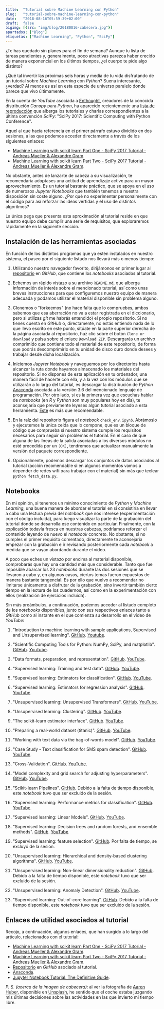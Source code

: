 ```yaml
---
title:  "Tutorial sobre Machine Learning con Python"
slug:   "tutorial-sobre-machine-learning-con-python"
date:   "2018-08-16T05:59:39+02:00"
draft:  false
bigimg: [{src: "img/blog/20180816-cabecera.jpg"}]
apartados: ["Blog"]
etiquetas: ["Machine Learning", "Python", "SciPy"]
---
```


¿Te has quedado sin planes para el fin de semana? Aunque tu lista de tareas pendientes y, generalmente, poco atractivas parezca haber crecido de manera exponencial en los últimos tiempos, ¿el cuerpo te pide algo distinto? 
<!--more-->

¿Qué tal invertir las próximas seis horas y media de tu vida disfrutando de un tutorial sobre *Machine Learning* con *Python*? Suena interesante, ¿verdad? Al menos es así en esta especie de universo paralelo donde parece que vivo últimamente.

En la cuenta de *YouTube* asociada a [Enthought](https://www.youtube.com/user/EnthoughtMedia), creadores de la conocida distribución *Canopy* para *Python*, ha aparecido recientemente una [lista de reproducción](https://www.youtube.com/playlist?list=PLYx7XA2nY5GfdAFycPLBdUDOUtdQIVoMf) que alberga los tutoriales y charlas correspondientes a la última convención *SciPy*: "SciPy 2017: Scientific Computing with Python Conference".

Aquel al que hacía referencia en el primer párrafo estuvo dividido en dos sesiones, a las que podemos acceder directamente a través de los siguientes enlaces:

- [Machine Learning with scikit learn Part One - SciPy 2017 Tutorial - Andreas Mueller & Alexandre Gram](https://youtu.be/2kT6QOVSgSg).
- [Machine Learning with scikit learn Part Two - SciPy 2017 Tutorial - Andreas Mueller & Alexandre Gram](https://youtu.be/WLYzSas511I).

No obstante, antes de lanzarte de cabeza a su visualización, te recomendaría adoptases una actitud de aprendizaje activo para un mayor aprovechamiento. Es un tutorial bastante práctico, que se apoya en el uso de numerosos *Jupyter Notebooks* que también tenemos a nuestra disposición sin coste alguno. ¿Por qué no experimentar personalmente con el código para así reforzar las ideas vertidas y el uso de distintos algoritmos?

La única pega que presenta esta aproximación al tutorial reside en que nuestro equipo debe cumplir una serie de requisitos, que exploraremos rápidamente en la siguiente sección.

## Instalación de las herramientas asociadas

En función de los distintos programas que ya estén instalados en nuestro sistema, el paseo por el siguiente listado nos llevará más o menos tiempo:

1. Utilizando nuestro navegador favorito, dirijámonos en primer lugar al [repositorio](https://github.com/amueller/scipy-2017-sklearn) en *GitHub*, que contiene los *notebooks* asociados al tutorial.

2. Echemos un rápido vistazo a su archivo `README.md`, que alberga información de interés sobre el mencionado tutorial, así como unas breves instrucciones para que configuremos nuestro equipo de manera adecuada y podamos utilizar el material disponible sin problema alguno.

3. Clonemos o "forkeemos" (no hace falta que lo compruebes, ambos sabemos que esa aberración no va a estar registrada en el diccionario, pero si utilizas *git* me habrás entendido) el propio repositorio. Si no tienes cuenta en *GitHub* o, directamente, no estás entiendo nada de lo que llevo escrito en este punto, sitúate en la parte superior derecha de la página asociada al repositorio, haz clic sobre el botón `Clone or download` y pulsa sobre el enlace `Download ZIP`. Descargarás un archivo comprimido que contiene todo el material de este repositorio, de forma que podrás descomprimirlo en tu unidad de disco duro donde desees y trabajar desde dicha localización.

4. Iniciemos *Jupyter Notebook* y naveguemos por los directorios hasta alcanzar la ruta donde hayamos almacenado los materiales del repositorio. Si no dispones de esta aplicación en tu ordenador, una manera fácil de hacerte con ella, y a la vez con los módulos que se utilizarán a lo largo del tutorial, es descargar la distribución de *Python* [Anaconda](https://www.anaconda.com/download/) asociada a la versión 3.6 del mencionado lenguaje de programación. Por otro lado, si es la primera vez que escuchas hablar de *notebooks* (en *R* y *Python* son muy populares hoy en día), te aconsejaría que previamente leyeses algún tutorial asociado a esta herramienta. [Este](https://www.datacamp.com/community/tutorials/tutorial-jupyter-notebook#gs.uBagi2Q) es más que recomendable.

5. En la raíz del repositorio figura el *notebook* `check_env.ipynb`. Abrámoslo y ejecutemos la única celda que lo compone, que es un bloque de código que comprueba si nuestro sistema cumple los requisitos necesarios para seguir sin problemas el tutorial. En el caso de que alguna de las líneas de la salida asociadas a los diversos módulos no esté precedida por un `[OK]`, tendremos que actualizar manualmente la versión del paquete correspondiente.

6. Opcionalmente, podemos descargar los conjuntos de datos asociados al tutorial (acción recomendable si en algunos momentos vamos a depender de redes wifi para trabajar con el material) sin más que teclear `python fetch_data.py`.

## Notebooks

En mi opinión, si tenemos un mínimo conocimiento de *Python* y *Machine Learning*, una buena manera de abordar el tutorial en sí consistiría en llevar a cabo una lectura previa del *notebook* que nos interese (experimentación con el código incluida), para luego visualizar la parte de la grabación del tutorial donde se desarrolla ese contenido en particular. Finalmente, con la explicación todavía fresca en nuestras cabezas, podríamos reforzar el contenido leyendo de nuevo el *notebook* concreto. No obstante, si no cumples el primer requisito comentado, directamente te aconsejaría empezar con la grabación e ir revisando posteriormente cada *notebook* a medida que se vayan abordando durante el vídeo.

A poco que eches un vistazo por encima al material disponible, comprobarás que hay una cantidad más que considerable. Tanto que fue imposible abarcar los 23 *notebooks* durante las dos sesiones que se llevaron a cabo y, en algunos casos, ciertos temas fueron expuestos de manera bastante tangencial. Es por ello que vuelvo a recomendar no limitarse únicamente a disfrutar de la grabación, sino invertir también cierto tiempo en la lectura de los cuadernos, así como en la experimentación con ellos (realización de ejercicios incluida).

Sin más preámbulos, a continuación, podemos acceder al listado completo de los *notebooks* disponibles, junto con sus respectivos enlaces tanto a *GitHub* como al instante en el que comienza su desarrollo en el vídeo de *YouTube*:

1. "Introduction to machine learning with sample applications, Supervised and Unsupervised learning". [GitHub](https://github.com/amueller/scipy-2017-sklearn/blob/master/notebooks/01.Introduction_to_Machine_Learning.ipynb). [Youtube](https://youtu.be/2kT6QOVSgSg?t=2m11s).

2. "Scientific Computing Tools for Python: NumPy, SciPy, and matplotlib". [GitHub](https://github.com/amueller/scipy-2017-sklearn/blob/master/notebooks/02.Scientific_Computing_Tools_in_Python.ipynb). [YouTube](https://youtu.be/2kT6QOVSgSg?t=20m40s).

3. "Data formats, preparation, and representation". [GitHub](https://github.com/amueller/scipy-2017-sklearn/blob/master/notebooks/03.Data_Representation_for_Machine_Learning.ipynb). [YouTube](https://youtu.be/2kT6QOVSgSg?t=27m11s).

4. "Supervised learning: Training and test data". [GitHub](https://github.com/amueller/scipy-2017-sklearn/blob/master/notebooks/04.Training_and_Testing_Data.ipynb). [YouTube](https://youtu.be/2kT6QOVSgSg?t=46m55s).

5. "Supervised learning: Estimators for classification". [GitHub](https://github.com/amueller/scipy-2017-sklearn/blob/master/notebooks/05.Supervised_Learning-Classification.ipynb). [YouTube](https://youtu.be/2kT6QOVSgSg?t=1h6m52s).

6. "Supervised learning: Estimators for regression analysis". [GitHub](https://github.com/amueller/scipy-2017-sklearn/blob/master/notebooks/06.Supervised_Learning-Regression.ipynb). [YouTube](https://youtu.be/2kT6QOVSgSg?t=1h37m43s).

7. "Unsupervised learning: Unsupervised Transformers". [GitHub](https://github.com/amueller/scipy-2017-sklearn/blob/master/notebooks/07.Unsupervised_Learning-Transformations_and_Dimensionality_Reduction.ipynb). [YouTube](https://youtu.be/2kT6QOVSgSg?t=1h52m51s).

8. "Unsupervised learning: Clustering". [GitHub](https://github.com/amueller/scipy-2017-sklearn/blob/master/notebooks/08.Unsupervised_Learning-Clustering.ipynb). [YouTube](https://youtu.be/2kT6QOVSgSg?t=2h20m25s).

9. "The scikit-learn estimator interface". [GitHub](https://github.com/amueller/scipy-2017-sklearn/blob/master/notebooks/09.Review_of_Scikit-learn_API.ipynb). [YouTube](https://youtu.be/2kT6QOVSgSg?t=2h41m6s).

10. "Preparing a real-world dataset (titanic)". [GitHub](https://github.com/amueller/scipy-2017-sklearn/blob/master/notebooks/10.Case_Study-Titanic_Survival.ipynb). [YouTube](https://youtu.be/2kT6QOVSgSg?t=2h46m2s).

11. "Working with text data via the bag-of-words model". [GitHub](https://github.com/amueller/scipy-2017-sklearn/blob/master/notebooks/11.Text_Feature_Extraction.ipynb). [YouTube](https://youtu.be/WLYzSas511I?t=25s).

12. "Case Study - Text classification for SMS spam detection". [GitHub](https://github.com/amueller/scipy-2017-sklearn/blob/master/notebooks/12.Case_Study-SMS_Spam_Detection.ipynb). [YouTube](https://youtu.be/WLYzSas511I?t=19m47s).

13. "Cross-Validation". [GitHub](https://github.com/amueller/scipy-2017-sklearn/blob/master/notebooks/13.Cross_Validation.ipynb). [YouTube](https://youtu.be/WLYzSas511I?t=37m9s).

14. "Model complexity and grid search for adjusting hyperparameters". [GitHub](https://github.com/amueller/scipy-2017-sklearn/blob/master/notebooks/14.Model_Complexity_and_GridSearchCV.ipynb). [YouTube](https://youtu.be/WLYzSas511I?t=52m6s).

15. "Scikit-learn Pipelines". [GitHub](https://github.com/amueller/scipy-2017-sklearn/blob/master/notebooks/15.Pipelining_Estimators.ipynb). Debido a la falta de tiempo disponible, este *notebook* tuvo que ser excluido de la sesión.

16. "Supervised learning: Performance metrics for classification". [GitHub](https://github.com/amueller/scipy-2017-sklearn/blob/master/notebooks/16.Performance_metrics_and_Model_Evaluation.ipynb). [YouTube](https://youtu.be/WLYzSas511I?t=1h14m58s).

17. "Supervised learning: Linear Models". [GitHub](https://github.com/amueller/scipy-2017-sklearn/blob/master/notebooks/17.In_Depth-Linear_Models.ipynb). [YouTube](https://youtu.be/WLYzSas511I?t=1h32m36s).

18. "Supervised learning: Decision trees and random forests, and ensemble methods". [GitHub](https://github.com/amueller/scipy-2017-sklearn/blob/master/notebooks/18.In_Depth-Trees_and_Forests.ipynb). [YouTube](https://youtu.be/WLYzSas511I?t=2h39s).

19. "Supervised learning: feature selection". [GitHub](https://github.com/amueller/scipy-2017-sklearn/blob/master/notebooks/19.Feature_Selection.ipynb). Por falta de tiempo, se excluyó de la sesión.

20. "Unsupervised learning: Hierarchical and density-based clustering algorithms". [GitHub](https://github.com/amueller/scipy-2017-sklearn/blob/master/notebooks/20.Unsupervised_learning-Hierarchical_and_density-based_clustering_algorithms.ipynb). [YouTube](https://youtu.be/WLYzSas511I?t=2h56m6s).

21. "Unsupervised learning: Non-linear dimensionality reduction". [GitHub](https://github.com/amueller/scipy-2017-sklearn/blob/master/notebooks/21.Unsupervised_learning-Non-linear_dimensionality_reduction.ipynb). Debido a la falta de tiempo disponible, este *notebook* tuvo que ser excluido de la sesión.

22. "Unsupervised learning: Anomaly Detection". [GitHub](https://github.com/amueller/scipy-2017-sklearn/blob/master/notebooks/22.Unsupervised_learning-anomaly_detection.ipynb). [YouTube](https://youtu.be/WLYzSas511I?t=2h21m38s).

23. "Supervised learning: Out-of-core learning". [GitHub](https://github.com/amueller/scipy-2017-sklearn/blob/master/notebooks/23.Out-of-core_Learning_Large_Scale_Text_Classification.ipynb). Debido a la falta de tiempo disponible, este *notebook* tuvo que ser excluido de la sesión.

## Enlaces de utilidad asociados al tutorial

Recojo, a continuación, algunos enlaces, que han surgido a lo largo del artículo, relacionados con el tutorial:

- [Machine Learning with scikit learn Part One - SciPy 2017 Tutorial - Andreas Mueller & Alexandre Gram](https://youtu.be/2kT6QOVSgSg).
- [Machine Learning with scikit learn Part Two - SciPy 2017 Tutorial - Andreas Mueller & Alexandre Gram](https://youtu.be/WLYzSas511I).
- [Repositorio](https://github.com/amueller/scipy-2017-sklearn) en *GitHub* asociado al tutorial.
- [Anaconda](https://www.continuum.io/downloads).
- [Jupyter Notebook Tutorial: The Definitive Guide](https://www.datacamp.com/community/tutorials/tutorial-jupyter-notebook#gs.y34eIOY).

*P. S. (acerca de la imagen de cabecera):* al ver la fotografía de [Aaron Huber](https://unsplash.com/@aahubs), disponible en [Unsplash](https://unsplash.com/photos/V09Io5ln-Qo), he sentido que el coche estaba juzgando mis últimas decisiones sobre las actividades en las que invierto mi tiempo libre.
